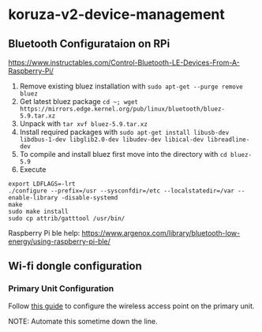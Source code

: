 # koruza-v2-device-management

## Bluetooth Configurataion on RPi

https://www.instructables.com/Control-Bluetooth-LE-Devices-From-A-Raspberry-Pi/

1. Remove existing bluez installation with `sudo apt-get --purge remove bluez`
2. Get latest bluez package `cd ~; wget https://mirrors.edge.kernel.org/pub/linux/bluetooth/bluez-5.9.tar.xz`
3. Unpack with `tar xvf bluez-5.9.tar.xz`
4. Install required packages with 
`sudo apt-get install libusb-dev libdbus-1-dev libglib2.0-dev libudev-dev libical-dev libreadline-dev`
5. To compile and install bluez first move into the directory with `cd bluez-5.9`
6. Execute
```
export LDFLAGS=-lrt
./configure --prefix=/usr --sysconfdir=/etc --localstatedir=/var --enable-library -disable-systemd 
make
sudo make install
sudo cp attrib/gatttool /usr/bin/
```
Raspberry Pi ble help: https://www.argenox.com/library/bluetooth-low-energy/using-raspberry-pi-ble/


## Wi-fi dongle configuration

### Primary Unit Configuration
Follow [this guide](https://www.raspberrypi.org/documentation/configuration/wireless/access-point-routed.md) to configure the wireless access point on the primary unit.

NOTE: Automate this sometime down the line.
